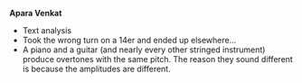 **Apara Venkat**

- Text analysis
- Took the wrong turn on a 14er and ended up elsewhere...
- A piano and a guitar (and nearly every other stringed instrument) produce overtones with the same pitch. The reason they sound different is because the amplitudes are different.
